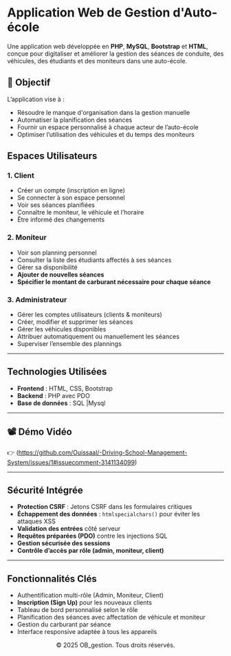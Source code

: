 # Application Web de Gestion d'Auto-école

Une application web développée en **PHP**, **MySQL**, **Bootstrap** et **HTML**, conçue pour digitaliser et améliorer la gestion des séances de conduite, des véhicules, des étudiants et des moniteurs dans une auto-école.


## 🎯 Objectif

L’application vise à :

- Résoudre le manque d'organisation dans la gestion manuelle
- Automatiser la planification des séances
- Fournir un espace personnalisé à chaque acteur de l’auto-école
- Optimiser l’utilisation des véhicules et du temps des moniteurs


##  Espaces Utilisateurs

### 1. **Client**

- Créer un compte (inscription en ligne)
- Se connecter à son espace personnel
- Voir ses séances planifiées
- Connaître le moniteur, le véhicule et l’horaire
- Être informé des changements

### 2. **Moniteur**

- Voir son planning personnel
- Consulter la liste des étudiants affectés à ses séances
- Gérer sa disponibilité
- **Ajouter de nouvelles séances**
- **Spécifier le montant de carburant nécessaire pour chaque séance**

### 3. **Administrateur**

- Gérer les comptes utilisateurs (clients & moniteurs)
- Créer, modifier et supprimer les séances
- Gérer les véhicules disponibles
- Attribuer automatiquement ou manuellement les séances
- Superviser l’ensemble des plannings

---

##  Technologies Utilisées

- **Frontend** : HTML, CSS, Bootstrap
- **Backend** : PHP avec PDO
- **Base de données** : SQL |Mysql

---

## 📽️ Démo Vidéo

👉 (https://github.com/Ouissaal/-Driving-School-Management-System/issues/1#issuecomment-3141134099)

---

##  Sécurité Intégrée

- **Protection CSRF** : Jetons CSRF dans les formulaires critiques
- **Échappement des données** : `htmlspecialchars()` pour éviter les attaques XSS
- **Validation des entrées** côté serveur
- **Requêtes préparées (PDO)** contre les injections SQL
- **Gestion sécurisée des sessions**
- **Contrôle d’accès par rôle (admin, moniteur, client)**

---

##  Fonctionnalités Clés

- Authentification multi-rôle (Admin, Moniteur, Client)
- **Inscription (Sign Up)** pour les nouveaux clients
- Tableau de bord personnalisé selon le rôle
- Planification des séances avec affectation de véhicule et moniteur
- Gestion du carburant par séance 
- Interface responsive adaptée à tous les appareils






<div align="center">
  <p>© 2025 OB_gestion. Tous droits réservés.</p>
</div>
